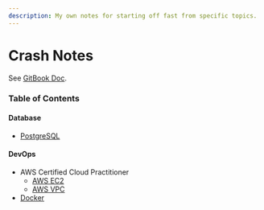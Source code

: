 ```yaml
---
description: My own notes for starting off fast from specific topics.
---
```


# Crash Notes

See [GitBook Doc](https://maxwell-alexius.gitbook.io/crash-notes/).

### Table of Contents

#### Database

* [PostgreSQL](https://maxwell-alexius.gitbook.io/crash-notes/database/postgresql)

#### DevOps

* AWS Certified Cloud Practitioner
  * [AWS EC2](https://maxwell-alexius.gitbook.io/crash-notes/devops/aws-certified-cloud-practitioner/aws-ec2)
  * [AWS VPC](https://maxwell-alexius.gitbook.io/crash-notes/devops/aws-certified-cloud-practitioner/aws-vpc)
* [Docker](https://maxwell-alexius.gitbook.io/crash-notes/devops/docker)

